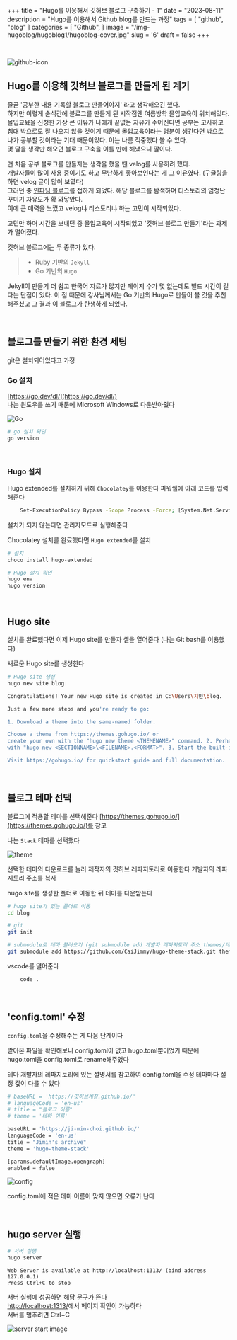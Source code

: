 +++
title = "Hugo를 이용해서 깃허브 블로그 구축하기 - 1"
date = "2023-08-11"
description = "Hugo를 이용해서 Github blog를 만드는 과정"
tags = [
    "github",
    "blog"
]
categories = [
    "Github",
]
image = "/img-hugoblog/hugoblog1/hugoblog-cover.jpg"
slug = '6'
draft = false
+++

&nbsp;

![github-icon](/img-hugoblog/hugoblog1/github-icon.png)

## Hugo를 이용해 깃허브 블로그를 만들게 된 계기

줄곧 '공부한 내용 기록할 블로그 만들어야지' 라고 생각해오긴 했다.  
하지만 이렇게 순식간에 블로그를 만들게 된 시작점엔 여름방학 몰입교육이 위치해있다.  
몰입교육을 신청한 가장 큰 이유가 나에게 끝없는 자유가 주어진다면 공부는 고사하고 침대 밖으로도 잘 나오지 않을 것이기 때문에 몰입교육이라는 명분이 생긴다면 밖으로 나가 공부할 것이라는 기대 때문이었다. 이는 나름 적중했다 볼 수 있다.  
몇 달을 생각만 해오던 블로그 구축을 이틀 만에 해냈으니 말이다.

맨 처음 공부 블로그를 만들자는 생각을 했을 땐 velog를 사용하려 했다.  
개발자들이 많이 사용 중이기도 하고 무난하게 좋아보인다는 게 그 이유였다. (구글링을 하면 velog 글이 많이 보였다)  
그러던 중 [인파님 블로그](https://inpa.tistory.com/)를 접하게 되었다. 해당 블로그를 탐색하며 티스토리의 엄청난 꾸미기 자유도가 확 와닿았다.  
이에 큰 매력을 느꼈고 velog냐 티스토리냐 하는 고민이 시작되었다.

고민만 하며 시간을 보내던 중 몰입교육이 시작되었고 '깃허브 블로그 만들기'라는 과제가 떨어졌다.

깃허브 블로그에는 두 종류가 있다.

> - Ruby 기반의 `Jekyll`
> - Go 기반의 `Hugo`

Jekyll이 만들기 더 쉽고 한국어 자료가 많지만 페이지 수가 몇 없는데도 빌드 시간이 길다는 단점이 있다.
이 점 때문에 강사님께서는 Go 기반의 Hugo로 만들어 볼 것을 추천해주셨고 그 결과 이 블로그가 탄생하게 되었다.

&nbsp;

## 블로그를 만들기 위한 환경 세팅

git은 설치되어있다고 가정

### Go 설치

[https://go.dev/dl/](https://go.dev/dl/)  
나는 윈도우를 쓰기 때문에 Microsoft Windows로 다운받아줬다

![Go](/img-hugoblog/hugoblog1/installGo.png)

```bash
# go 설치 확인
go version
```

&nbsp;

### Hugo 설치

Hugo extended를 설치하기 위해 `Chocolatey`를 이용한다
파워쉘에 아래 코드를 입력해준다

```bash
    Set-ExecutionPolicy Bypass -Scope Process -Force; [System.Net.ServicePointManager]::SecurityProtocol = [System.Net.ServicePointManager]::SecurityProtocol -bor 3072; iex ((New-Object System.Net.WebClient).DownloadString('https://community.chocolatey.org/install.ps1'))
```

설치가 되지 않는다면 관리자모드로 실행해준다

Chocolatey 설치를 완료했다면 `Hugo extended`를 설치

```bash
# 설치
choco install hugo-extended

# Hugo 설치 확인
hugo env
hugo version
```

&nbsp;

## Hugo site

설치를 완료했다면 이제 Hugo site를 만들자
셸을 열어준다 (나는 Git bash를 이용했다)

새로운 Hugo site를 생성한다

```bash
# Hugo site 생성
hugo new site blog

Congratulations! Your new Hugo site is created in C:\Users\지민\blog.

Just a few more steps and you're ready to go:

1. Download a theme into the same-named folder.

Choose a theme from https://themes.gohugo.io/ or
create your own with the "hugo new theme <THEMENAME>" command. 2. Perhaps you want to add some content. You can add single files
with "hugo new <SECTIONNAME>\<FILENAME>.<FORMAT>". 3. Start the built-in live server via "hugo server".

Visit https://gohugo.io/ for quickstart guide and full documentation.
```

&nbsp;

## 블로그 테마 선택

블로그에 적용할 테마를 선택해준다
[https://themes.gohugo.io/](https://themes.gohugo.io/)를 참고

나는 `Stack` 테마를 선택했다

![theme](/img-hugoblog/hugoblog1/stack.png)

선택한 테마의 다운로드를 눌러 제작자의 깃허브 레파지토리로 이동한다
개발자의 레파지토리 주소를 복사

hugo site를 생성한 폴더로 이동한 뒤 테마를 다운받는다

```bash
# hugo site가 있는 폴더로 이동
cd blog

# git
git init

# submodule로 테마 불러오기 (git submodule add 개발자 레파지토리 주소 themes/테마 이름)
git submodule add https://github.com/CaiJimmy/hugo-theme-stack.git themes/hugo-theme-stack
```

vscode를 열어준다

```bash
    code .
```

&nbsp;

## 'config.toml' 수정

`config.toml`을 수정해주는 게 다음 단계이다

받아온 파일을 확인해보니 config.toml이 없고 hugo.toml뿐이었기 때문에 hugo.toml을 config.toml로 rename해주었다

테마 개발자의 레파지토리에 있는 설명서를 참고하여 config.toml을 수정
테마마다 설정 값이 다를 수 있다

```bash
# baseURL = 'https://깃허브계정.github.io/'
# languageCode = 'en-us'
# title = "블로그 이름"
# theme = '테마 이름'

baseURL = 'https://ji-min-choi.github.io/'
languageCode = 'en-us'
title = "Jimin's archive"
theme = 'hugo-theme-stack'

[params.defaultImage.opengraph]
enabled = false
```

![config](/img-hugoblog/hugoblog1/config.png)

config.toml에 적은 테마 이름이 맞지 않으면 오류가 난다

&nbsp;

## hugo server 실행

```bash
# 서버 실행
hugo server
```

    Web Server is available at http://localhost:1313/ (bind address 127.0.0.1)
    Press Ctrl+C to stop

서버 실행에 성공하면 해당 문구가 뜬다  
[http://localhost:1313/](http://localhost:1313/)에서 페이지 확인이 가능하다  
서버를 멈추려면 Ctrl+C

![server start image](/img-hugoblog/hugoblog1/server.png)

